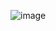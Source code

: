 ![image](https://github.com/rafaeltws/geradorDeSenha/assets/159142263/85e06de4-7b9a-4b9c-b147-d08aaa331bf6)

